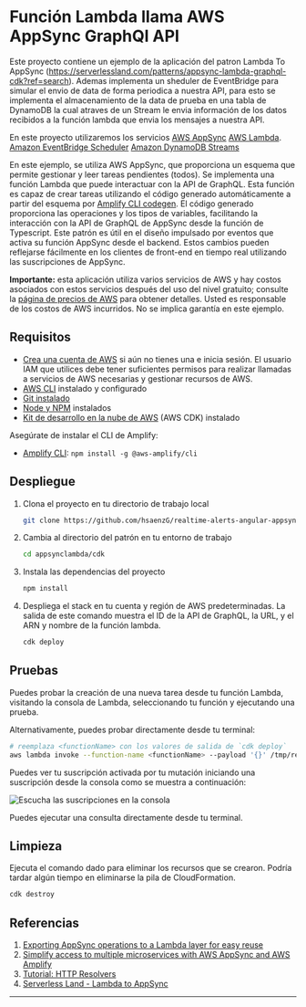 # Función Lambda llama AWS AppSync GraphQl API

Este proyecto contiene un ejemplo de la aplicación del patron Lambda To AppSync (https://serverlessland.com/patterns/appsync-lambda-graphql-cdk?ref=search). Ademas implementa un sheduler de EventBridge para simular el envio de data de forma periodica a nuestra API, para esto se implementa el almacenamiento de la data de prueba en una tabla de DynamoDB la cual atraves de un Stream le envia información de los datos recibidos a la función lambda que envia los mensajes a nuestra API.

En este proyecto utilizaremos los servicios 
[AWS AppSync](https://aws.amazon.com/appsync/) 
[AWS Lambda](https://aws.amazon.com/lambda/).
[Amazon EventBridge Scheduler](https://aws.amazon.com/es/blogs/compute/introducing-amazon-eventbridge-scheduler/)
[Amazon DynamoDB Streams](https://docs.aws.amazon.com/amazondynamodb/latest/developerguide/Streams.html) 

En este ejemplo, se utiliza AWS AppSync, que proporciona un esquema que permite gestionar y leer tareas pendientes (todos). Se implementa una función Lambda que puede interactuar con la API de GraphQL. Esta función es capaz de crear tareas utilizando el código generado automáticamente a partir del esquema por [Amplify CLI codegen](https://docs.amplify.aws/cli). El código generado proporciona las operaciones y los tipos de variables, facilitando la interacción con la API de GraphQL de AppSync desde la función de Typescript. Este patrón es útil en el diseño impulsado por eventos que activa su función AppSync desde el backend. Estos cambios pueden reflejarse fácilmente en los clientes de front-end en tiempo real utilizando las suscripciones de AppSync.

**Importante:** esta aplicación utiliza varios servicios de AWS y hay costos asociados con estos servicios después del uso del nivel gratuito; consulte la [página de precios de AWS](https://aws.amazon.com/pricing/) para obtener detalles. Usted es responsable de los costos de AWS incurridos. No se implica garantía en este ejemplo.

## Requisitos

* [Crea una cuenta de AWS](https://portal.aws.amazon.com/gp/aws/developer/registration/index.html) si aún no tienes una e inicia sesión. El usuario IAM que utilices debe tener suficientes permisos para realizar llamadas a servicios de AWS necesarias y gestionar recursos de AWS.
* [AWS CLI](https://docs.aws.amazon.com/cli/latest/userguide/install-cliv2.html) instalado y configurado
* [Git instalado](https://git-scm.com/book/en/v2/Getting-Started-Installing-Git)
* [Node y NPM](https://nodejs.org/en/download/) instalados
* [Kit de desarrollo en la nube de AWS](https://docs.aws.amazon.com/cdk/latest/guide/cli.html) (AWS CDK) instalado

Asegúrate de instalar el CLI de Amplify:

* [Amplify CLI](https://docs.amplify.aws/cli/start/install): `npm install -g @aws-amplify/cli`

## Despliegue

1. Clona el proyecto en tu directorio de trabajo local

   ```sh
   git clone https://github.com/hsaenzG/realtime-alerts-angular-appsync

2. Cambia al directorio del patrón en tu entorno de trabajo

   ```sh
   cd appsynclambda/cdk
   ```

3. Instala las dependencias del proyecto

   ```sh
   npm install
   ```

4. Despliega el stack en tu cuenta y región de AWS predeterminadas. La salida de este comando muestra el ID de la API de GraphQL, la URL, y el ARN y nombre de la función lambda.

   ```sh
   cdk deploy
   ```

## Pruebas

Puedes probar la creación de una nueva tarea desde tu función Lambda, visitando la consola de Lambda, seleccionando tu función y ejecutando una prueba.

Alternativamente, puedes probar directamente desde tu terminal:

```sh
# reemplaza <functionName> con los valores de salida de `cdk deploy`
aws lambda invoke --function-name <functionName> --payload '{}' /tmp/response.json
```

Puedes ver tu suscripción activada por tu mutación iniciando una suscripción desde la consola como se muestra a continuación:

![Escucha las suscripciones en la consola](console.png)

Puedes ejecutar una consulta directamente desde tu terminal.

## Limpieza

Ejecuta el comando dado para eliminar los recursos que se crearon. Podría tardar algún tiempo en eliminarse la pila de CloudFormation.

```sh
cdk destroy
```

## Referencias

1. [Exporting AppSync operations to a Lambda layer for easy reuse](https://docs.amplify.aws/guides/functions/appsync-operations-to-lambda-layer/q/platform/js)
2. [Simplify access to multiple microservices with AWS AppSync and AWS Amplify](https://aws.amazon.com/blogs/mobile/appsync-microservices/)
3. [Tutorial: HTTP Resolvers](https://docs.aws.amazon.com/appsync/latest/devguide/tutorial-http-resolvers.html)
4. [Serverless Land - Lambda to AppSync](https://serverlessland.com/patterns/appsync-lambda-graphql-cdk?ref=search)

----

